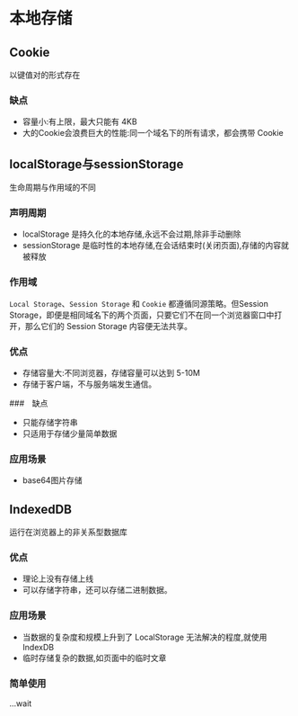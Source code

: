 # 本地存储

## Cookie
以键值对的形式存在
### 缺点
* 容量小:有上限，最大只能有 4KB
* 大的Cookie会浪费巨大的性能:同一个域名下的所有请求，都会携带 Cookie

## localStorage与sessionStorage
生命周期与作用域的不同
### 声明周期
* localStorage 是持久化的本地存储,永远不会过期,除非手动删除
* sessionStorage 是临时性的本地存储,在会话结束时(关闭页面),存储的内容就被释放

### 作用域
``Local Storage``、``Session Storage`` 和 ``Cookie`` 都遵循同源策略。但Session Storage，即便是相同域名下的两个页面，只要它们不在同一个浏览器窗口中打开，那么它们的 Session Storage 内容便无法共享。

### 优点
* 存储容量大:不同浏览器，存储容量可以达到 5-10M
* 存储于客户端，不与服务端发生通信。

###　缺点
* 只能存储字符串
* 只适用于存储少量简单数据

### 应用场景
* base64图片存储

## IndexedDB
运行在浏览器上的非关系型数据库

### 优点
* 理论上没有存储上线
* 可以存储字符串，还可以存储二进制数据。

### 应用场景

* 当数据的复杂度和规模上升到了 LocalStorage 无法解决的程度,就使用IndexDB
* 临时存储复杂的数据,如页面中的临时文章

### 简单使用
...wait
